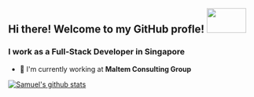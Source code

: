 ## Hi there! Welcome to my GitHub profle! <img src="https://media.giphy.com/media/bcKmIWkUMCjVm/giphy.gif" width="80" height="50" />

### I work as a Full-Stack Developer in Singapore

- 🏢 I'm currently working at **Maltem Consulting Group**

[![Samuel's github stats](https://github-readme-stats.vercel.app/api?username=upieez)](https://github.com/anuraghazra/github-readme-stats)

<!--
**upieez/upieez** is a ✨ _special_ ✨ repository because its `README.md` (this file) appears on your GitHub profile.

Here are some ideas to get you started:

- 🔭 I’m currently working on ...
- 🌱 I’m currently learning ...
- 👯 I’m looking to collaborate on ...
- 🤔 I’m looking for help with ...
- 💬 Ask me about ...
- 📫 How to reach me: ...
- 😄 Pronouns: ...
- ⚡ Fun fact: ...
-->
